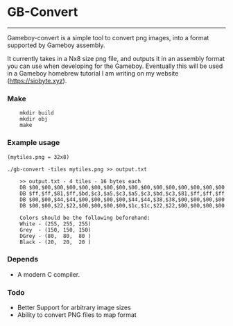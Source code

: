 # GB-Convert
---
Gameboy-convert is a simple tool to convert png images, into a format supported by Gameboy assembly.


It currently takes in a Nx8 size png file, and outputs it in an assembly format you can use when developing for the
Gameboy.  Eventually this will be used in a Gameboy homebrew tutorial I am writing on my website (https://siobyte.xyz).


### Make
```
    mkdir build
    mkdir obj
    make
```

### Example usage
```
(mytiles.png = 32x8)

./gb-convert -tiles mytiles.png >> output.txt

    >> output.txt - 4 tiles - 16 bytes each
    DB $00,$00,$00,$00,$00,$00,$00,$00,$00,$00,$00,$00,$00,$00,$00,$00
    DB $ff,$ff,$81,$ff,$bd,$c3,$a5,$c3,$a5,$c3,$bd,$c3,$81,$ff,$ff,$ff
    DB $00,$00,$44,$44,$00,$00,$00,$00,$44,$44,$38,$38,$00,$00,$00,$00
    DB $00,$00,$22,$22,$00,$00,$00,$00,$1c,$1c,$22,$22,$00,$00,$00,$00

    Colors should be the following beforehand:
    White - (255, 255, 255)
    Grey  - (150, 150, 150)
    DGrey - (80,  80,  80 )
    Black - (20,  20,  20 )
```


### Depends
- A modern C compiler.


### Todo
- Better Support for arbitrary image sizes
- Ability to convert PNG files to map format
